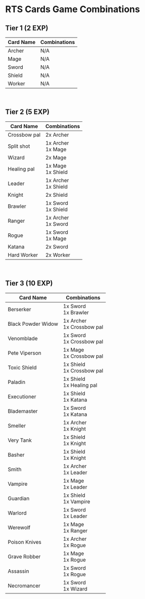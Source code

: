 # RTS Cards Game Combinations

## Tier 1 (2 EXP)
|Card Name | Combinations |
|--|--|
| Archer | N/A |
| Mage | N/A |
| Sword | N/A |
| Shield | N/A |
| Worker | N/A |
<br>

## Tier 2 (5 EXP)
|Card Name | Combinations |
|--|--|
| Crossbow pal | 2x Archer |
| Split shot | 1x Archer <br> 1x Mage |
| Wizard | 2x Mage |
| Healing pal | 1x Mage <br> 1x Shield |
| Leader | 1x Archer <br> 1x Shield |
| Knight | 2x Shield |
| Brawler | 1x Sword <br> 1x Shield  |
| Ranger | 1x Archer <br> 1x Sword  |
| Rogue | 1x Sword <br> 1x Mage |
| Katana | 2x Sword |
| Hard Worker | 2x Worker |

<br>

## Tier 3 (10 EXP)
|Card Name | Combinations |
|--|--|
| Berserker | 1x Sword <br> 1x Brawler |
| Black Powder Widow |  1x Archer <br> 1x Crossbow pal |
| Venomblade | 1x Sword <br> 1x Crossbow pal |
| Pete Viperson | 1x Mage <br> 1x Crossbow pal |
| Toxic Shield | 1x Shield <br> 1x Crossbow pal |
| Paladin | 1x Shield <br> 1x Healing pal |
| Executioner | 1x Shield <br> 1x Katana |
| Blademaster | 1x Sword <br> 1x Katana | 
| Smeller | 1x Archer <br> 1x Knight |
| Very Tank | 1x Shield <br> 1x Knight |
| Basher | 1x Shield <br> 1x Knight |
| Smith | 1x Archer <br> 1x Leader |
| Vampire | 1x Mage <br> 1x Leader |
| Guardian | 1x Shield <br> 1x Vampire |
| Warlord | 1x Sword <br> 1x Leader |
| Werewolf | 1x Mage <br> 1x Ranger |
| Poison Knives | 1x Archer <br> 1x Rogue |
| Grave Robber | 1x Mage <br> 1x Rogue |
| Assassin | 1x Sword <br> 1x Rogue |
| Necromancer | 1x Sword <br> 1x Wizard |
